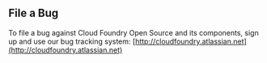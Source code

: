 ## File a Bug

To file a bug against Cloud Foundry Open Source and its components,
sign up and use our bug tracking system: [http://cloudfoundry.atlassian.net](http://cloudfoundry.atlassian.net)